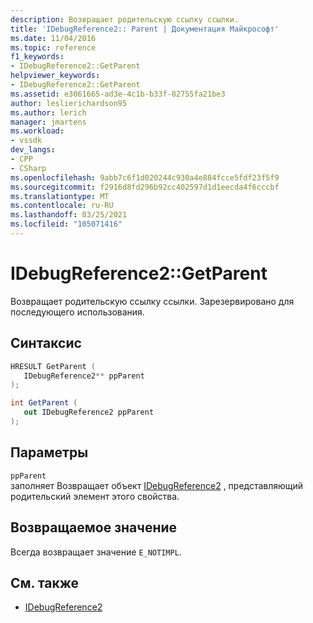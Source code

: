 ```yaml
---
description: Возвращает родительскую ссылку ссылки.
title: 'IDebugReference2:: Parent | Документация Майкрософт'
ms.date: 11/04/2016
ms.topic: reference
f1_keywords:
- IDebugReference2::GetParent
helpviewer_keywords:
- IDebugReference2::GetParent
ms.assetid: e3061665-ad3e-4c1b-b33f-82755fa21be3
author: leslierichardson95
ms.author: lerich
manager: jmartens
ms.workload:
- vssdk
dev_langs:
- CPP
- CSharp
ms.openlocfilehash: 9abb7c6f1d020244c930a4e884fcce5fdf23f5f9
ms.sourcegitcommit: f2916d8fd296b92cc402597d1d1eecda4f6cccbf
ms.translationtype: MT
ms.contentlocale: ru-RU
ms.lasthandoff: 03/25/2021
ms.locfileid: "105071416"
---
```

# <a name="idebugreference2getparent"></a>IDebugReference2::GetParent
Возвращает родительскую ссылку ссылки. Зарезервировано для последующего использования.

## <a name="syntax"></a>Синтаксис

```cpp
HRESULT GetParent ( 
   IDebugReference2** ppParent
);
```

```csharp
int GetParent ( 
   out IDebugReference2 ppParent
);
```

## <a name="parameters"></a>Параметры
`ppParent`\
заполняет Возвращает объект [IDebugReference2](../../../extensibility/debugger/reference/idebugreference2.md) , представляющий родительский элемент этого свойства.

## <a name="return-value"></a>Возвращаемое значение
 Всегда возвращает значение `E_NOTIMPL`.

## <a name="see-also"></a>См. также
- [IDebugReference2](../../../extensibility/debugger/reference/idebugreference2.md)
